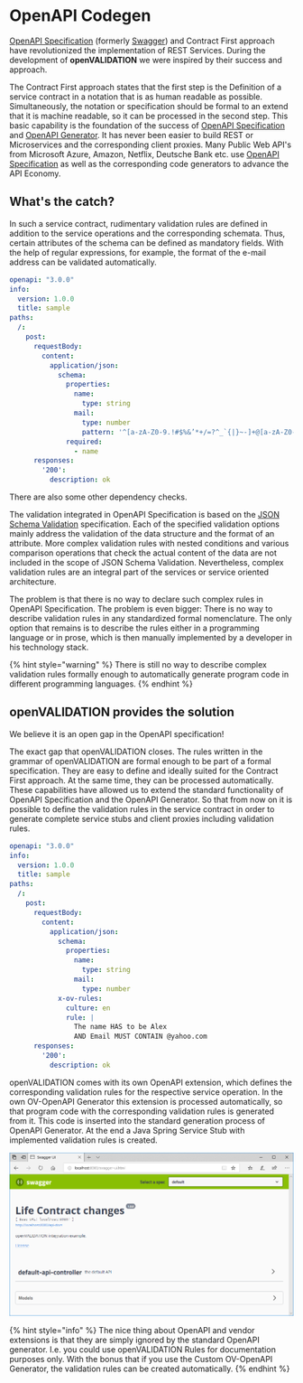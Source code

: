 # OpenAPI Codegen

[OpenAPI Specification](https://github.com/OAI/OpenAPI-Specification) \(formerly [Swagger](https://swagger.io/)\) and Contract First approach have revolutionized the implementation of REST Services. During the development of **openVALIDATION** we were inspired by their success and approach.

The Contract First approach states that the first step is the Definition of a service contract in a notation that is as human readable as possible. Simultaneously, the notation or specification should be formal to an extend that it is machine readable, so it can be processed in the second step. This basic capability is the foundation of the success of [OpenAPI Specification](https://github.com/OAI/OpenAPI-Specification) and [OpenAPI Generator](https://openapi-generator.tech/). It has never been easier to build REST or Microservices and the corresponding client proxies. Many Public Web API's from Microsoft Azure, Amazon, Netflix, Deutsche Bank etc. use [OpenAPI Specification](https://github.com/OAI/OpenAPI-Specification) as well as the corresponding code generators to advance the API Economy. 



## What's the catch?

In such a service contract, rudimentary validation rules are defined in addition to the service operations and the corresponding schemata. Thus, certain attributes of the schema can be defined as mandatory fields. With the help of regular expressions, for example, the format of the e-mail address can be validated automatically. 

```yaml
openapi: "3.0.0"
info:
  version: 1.0.0
  title: sample
paths:
  /:
    post:
      requestBody:
        content:
          application/json:
            schema:
              properties:
                name:
                  type: string
                mail:
                  type: number
                  pattern: '^[a-zA-Z0-9.!#$%&’*+/=?^_`{|}~-]+@[a-zA-Z0-9-]+(?:\.[a-zA-Z0-9-]+)*$'
              required:
                - name
      responses:
        '200':
          description: ok

```

There are also some other dependency checks. 

The validation integrated in OpenAPI Specification is based on the [JSON Schema Validation](https://json-schema.org/latest/json-schema-validation.html)  specification. Each of the specified validation options mainly address the validation of the data structure and the format of an attribute. More complex validation rules with nested conditions and various comparison operations that check the actual content of the data are not included in the scope of JSON Schema Validation. Nevertheless, complex validation rules are an integral part of the services or service oriented architecture.

The problem is that there is no way to declare such complex rules in OpenAPI Specification. The problem is even bigger: There is no way to describe validation rules in any standardized formal nomenclature. The only option that remains is to describe the rules either in a programming language or in prose, which is then manually implemented by a developer in his technology stack.

{% hint style="warning" %}
There is still no way to describe complex validation rules formally enough to automatically generate program code in different programming languages.
{% endhint %}



## openVALIDATION provides the solution

We believe it is an open gap in the OpenAPI specification!

The exact gap that openVALIDATION closes. The rules written in the grammar of openVALIDATION are formal enough to be part of a formal specification. They are easy to define and ideally suited for the Contract First approach. At the same time, they can be processed automatically. These capabilities have allowed us to extend the standard functionality of OpenAPI Specification and the OpenAPI Generator. So that from now on it is possible to define the validation rules in the service contract in order to generate complete service stubs and client proxies including validation rules.

```yaml
openapi: "3.0.0"
info:
  version: 1.0.0
  title: sample
paths:
  /:
    post:
      requestBody:
        content:
          application/json:
            schema:
              properties:
                name:
                  type: string
                mail:
                  type: number
            x-ov-rules:
              culture: en
              rule: |  
                The name HAS to be Alex
                AND Email MUST CONTAIN @yahoo.com
      responses:
        '200':
          description: ok
```

openVALIDATION comes with its own OpenAPI extension, which defines the corresponding validation rules for the respective service operation. In the own OV-OpenAPI Generator this extension is processed automatically, so that program code with the corresponding validation rules is generated from it. This code is inserted into the standard generation process of OpenAPI Generator. At the end a Java Spring Service Stub with implemented validation rules is created.

![Custom openVALIDATION-OpenAPI Generator allows generation of validation rules.](../.gitbook/assets/image%20%2813%29.png)



{% hint style="info" %}
The nice thing about OpenAPI and vendor extensions is that they are simply ignored by the standard OpenAPI generator. I.e. you could use openVALIDATION Rules for documentation purposes only. With the bonus that if you use the Custom OV-OpenAPI Generator, the validation rules can be created automatically.
{% endhint %}





